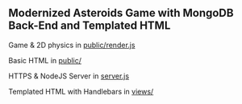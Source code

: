 ## Modernized Asteroids Game with MongoDB Back-End and Templated HTML

Game & 2D physics in [public/render.js](https://github.com/osu-cs290-f19/final-project-jonathan-sam-nico-zhaoxiang/blob/master/public/render.js)

Basic HTML in [public/](https://github.com/osu-cs290-f19/final-project-jonathan-sam-nico-zhaoxiang/tree/master/public)

HTTPS & NodeJS Server in [server.js](https://github.com/osu-cs290-f19/final-project-jonathan-sam-nico-zhaoxiang/blob/master/server.js)

Templated HTML with Handlebars in [views/](https://github.com/osu-cs290-f19/final-project-jonathan-sam-nico-zhaoxiang/tree/master/views)
